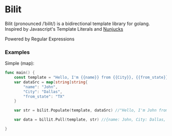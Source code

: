 # Bilit
Bilit (pronounced /ˈbilit/) is a bidirectional template library for golang.
Inspired by Javascript's Template Literals and [Nunjucks](https://mozilla.github.io/nunjucks/templating.html)

Powered by Regular Expressions

### Examples
Simple (map):
``` go
func main() {
	const template = "Hello, I'm {{name}} from {{City}}, {{from_state}}"
	var dataSrc = map[string]string{
		"name": "John",
		"City": "Dallas",
		"from_state": "TX"
	}

	var str = bilit.Populate(template, dataSrc) //"Hello, I'm John from Dallas, TX"

	var data = billit.Pull(template, str) //{name: John, City: Dallas, from_state: TX}

}
```
